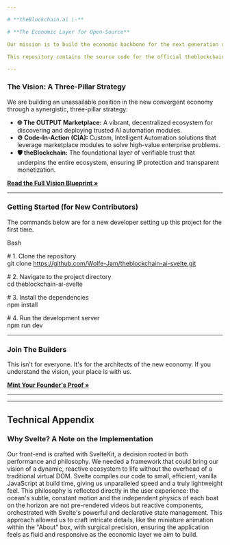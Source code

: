 ```yaml
---

# **theBlockchain.ai \-** 

# **The Economic Layer for Open-Source**

Our mission is to build the economic backbone for the next generation of software, transforming open-source contributions from static assets into dynamic, revenue-generating capital.

This repository contains the source code for the official theblockchain.ai website.

---
```


### **The Vision: A Three-Pillar Strategy**

We are building an unassailable position in the new convergent economy through a synergistic, three-pillar strategy:

* **🌐 The OUTPUT Marketplace:** A vibrant, decentralized ecosystem for discovering and deploying trusted AI automation modules.  
* **⚙️ Code-In-Action (CIA):** Custom, Intelligent Automation solutions that leverage marketplace modules to solve high-value enterprise problems.  
* **🛡️ theBlockchain:** The foundational layer of verifiable trust that underpins the entire ecosystem, ensuring IP protection and transparent monetization.

[**Read the Full Vision Blueprint »**](https://theblockchain.ai/vision)

---

### **Getting Started (for New Contributors)**

The commands below are for a new developer setting up this project for the first time.

Bash

\# 1\. Clone the repository  
git clone https://github.com/Wolfe-Jam/theblockchain-ai-svelte.git

\# 2\. Navigate to the project directory  
cd theblockchain-ai-svelte

\# 3\. Install the dependencies  
npm install

\# 4\. Run the development server  
npm run dev

---

### **Join The Builders**

This isn't for everyone. It's for the architects of the new economy. If you understand the vision, your place is with us.

[**Mint Your Founder's Proof »**](https://www.google.com/search?q=https://theblockchain.ai/community)

---

---

## **Technical Appendix**

### **Why Svelte? A Note on the Implementation**

Our front-end is crafted with SvelteKit, a decision rooted in both performance and philosophy. We needed a framework that could bring our vision of a dynamic, reactive ecosystem to life without the overhead of a traditional virtual DOM. Svelte compiles our code to small, efficient, vanilla JavaScript at build time, giving us unparalleled speed and a truly lightweight feel. This philosophy is reflected directly in the user experience: the ocean's subtle, constant motion and the independent physics of each boat on the horizon are not pre-rendered videos but reactive components, orchestrated with Svelte's powerful and declarative state management. This approach allowed us to craft intricate details, like the miniature animation within the "About" box, with surgical precision, ensuring the application feels as fluid and responsive as the economic layer we aim to build.
